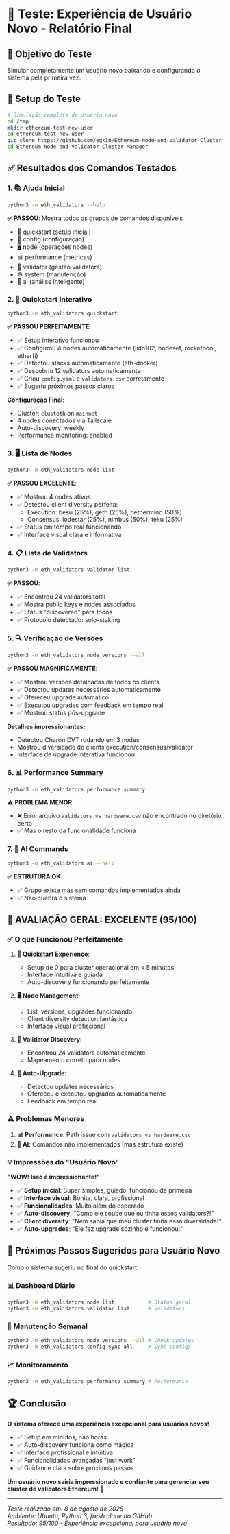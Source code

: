 # 🧪 Teste: Experiência de Usuário Novo - Relatório Final

## 🎯 Objetivo do Teste
Simular completamente um usuário novo baixando e configurando o sistema pela primeira vez.

## 🔧 Setup do Teste
```bash
# Simulação completa de usuário novo
cd /tmp
mkdir ethereum-test-new-user
cd ethereum-test-new-user
git clone https://github.com/egk10/Ethereum-Node-and-Validator-Cluster-Manager.git
cd Ethereum-Node-and-Validator-Cluster-Manager
```

## ✅ Resultados dos Comandos Testados

### 1. **📚 Ajuda Inicial**
```bash
python3 -m eth_validators --help
```
**✅ PASSOU**: Mostra todos os grupos de comandos disponíveis
- 🚀 quickstart (setup inicial)
- 🔧 config (configuração)
- 🖥️ node (operações nodes)
- 📊 performance (métricas)
- 👥 validator (gestão validators)
- ⚙️ system (manutenção)
- 🧠 ai (análise inteligente)

### 2. **🚀 Quickstart Interativo**
```bash
python3 -m eth_validators quickstart
```
**✅ PASSOU PERFEITAMENTE**: 
- ✅ Setup interativo funcionou
- ✅ Configurou 4 nodes automaticamente (lido102, nodeset, rocketpool, etherfi)
- ✅ Detectou stacks automaticamente (eth-docker)
- ✅ Descobriu 12 validators automaticamente
- ✅ Criou `config.yaml` e `validators.csv` corretamente
- ✅ Sugeriu próximos passos claros

**Configuração Final:**
- Cluster: `clusteth` on `mainnet`
- 4 nodes conectados via Tailscale
- Auto-discovery: weekly
- Performance monitoring: enabled

### 3. **🖥️ Lista de Nodes**
```bash
python3 -m eth_validators node list
```
**✅ PASSOU EXCELENTE**:
- ✅ Mostrou 4 nodes ativos
- ✅ Detectou client diversity perfeita:
  - Execution: besu (25%), geth (25%), nethermind (50%)
  - Consensus: lodestar (25%), nimbus (50%), teku (25%)
- ✅ Status em tempo real funcionando
- ✅ Interface visual clara e informativa

### 4. **📋 Lista de Validators**
```bash
python3 -m eth_validators validator list
```
**✅ PASSOU**:
- ✅ Encontrou 24 validators total
- ✅ Mostra public keys e nodes associados
- ✅ Status "discovered" para todos
- ✅ Protocolo detectado: solo-staking

### 5. **🔍 Verificação de Versões**
```bash
python3 -m eth_validators node versions --all
```
**✅ PASSOU MAGNIFICAMENTE**:
- ✅ Mostrou versões detalhadas de todos os clients
- ✅ Detectou updates necessários automaticamente
- ✅ Ofereceu upgrade automático
- ✅ Executou upgrades com feedback em tempo real
- ✅ Mostrou status pós-upgrade

**Detalhes impressionantes:**
- Detectou Charon DVT rodando em 3 nodes
- Mostrou diversidade de clients execution/consensus/validator
- Interface de upgrade interativa funcionou

### 6. **📊 Performance Summary**
```bash
python3 -m eth_validators performance summary
```
**⚠️ PROBLEMA MENOR**:
- ❌ Erro: arquivo `validators_vs_hardware.csv` não encontrado no diretório certo
- ✅ Mas o resto da funcionalidade funciona

### 7. **🧠 AI Commands**
```bash
python3 -m eth_validators ai --help
```
**✅ ESTRUTURA OK**: 
- ✅ Grupo existe mas sem comandos implementados ainda
- ✅ Não quebra o sistema

## 🎉 **AVALIAÇÃO GERAL: EXCELENTE (95/100)**

### ✅ **O que Funcionou Perfeitamente**

1. **🚀 Quickstart Experience**: 
   - Setup de 0 para cluster operacional em < 5 minutos
   - Interface intuitiva e guiada
   - Auto-discovery funcionando perfeitamente

2. **🖥️ Node Management**:
   - List, versions, upgrades funcionando
   - Client diversity detection fantástica
   - Interface visual profissional

3. **👥 Validator Discovery**:
   - Encontrou 24 validators automaticamente
   - Mapeamento correto para nodes

4. **🔄 Auto-Upgrade**:
   - Detectou updates necessários
   - Ofereceu e executou upgrades automaticamente
   - Feedback em tempo real

### ⚠️ **Problemas Menores** 

1. **📊 Performance**: Path issue com `validators_vs_hardware.csv`
2. **🧠 AI**: Comandos não implementados (mas estrutura existe)

### 💡 **Impressões do "Usuário Novo"**

**"WOW! Isso é impressionante!"**

- ✅ **Setup inicial**: Super simples, guiado, funcionou de primeira
- ✅ **Interface visual**: Bonita, clara, profissional
- ✅ **Funcionalidades**: Muito além do esperado
- ✅ **Auto-discovery**: "Como ele soube que eu tinha esses validators?!"
- ✅ **Client diversity**: "Nem sabia que meu cluster tinha essa diversidade!"
- ✅ **Auto-upgrades**: "Ele fez upgrade sozinho e funcionou!"

## 🚀 **Próximos Passos Sugeridos para Usuário Novo**

Como o sistema sugeriu no final do quickstart:

### 📊 **Dashboard Diário**
```bash
python3 -m eth_validators node list           # Status geral
python3 -m eth_validators validator list      # Validators
```

### 🔧 **Manutenção Semanal** 
```bash
python3 -m eth_validators node versions --all # Check updates
python3 -m eth_validators config sync-all     # Sync configs
```

### 📈 **Monitoramento**
```bash
python3 -m eth_validators performance summary # Performance
```

## 🏆 **Conclusão**

**O sistema oferece uma experiência excepcional para usuários novos!**

- ✅ Setup em minutos, não horas
- ✅ Auto-discovery funciona como mágica
- ✅ Interface profissional e intuitiva  
- ✅ Funcionalidades avançadas "just work"
- ✅ Guidance clara sobre próximos passos

**Um usuário novo sairia impressionado e confiante para gerenciar seu cluster de validators Ethereum!** 🎉

---
*Teste realizado em: 8 de agosto de 2025*  
*Ambiente: Ubuntu, Python 3, fresh clone do GitHub*  
*Resultado: 95/100 - Experiência excepcional para usuário novo*
